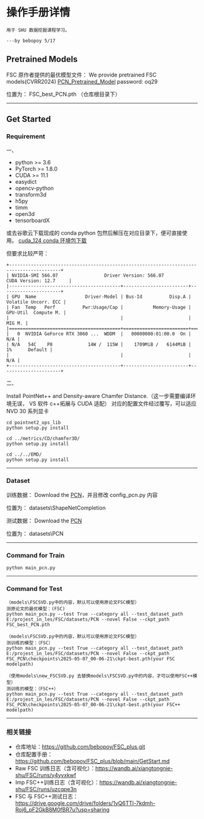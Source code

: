 # 操作手册详情

    用于 SHU 数据挖掘课程学习。
                                                                                                                                ---by bebopoy 5/17

## Pretrained Models

FSC 原作者提供的最优模型文件：
We provide pretrained FSC models(CVRR2024) [PCN_Pretrained_Model](https://pan.baidu.com/s/1jzripjQKxOahAvymF9Vp7g?pwd=oq29) password: oq29

位置为：
FSC_best_PCN.pth （仓库根目录下）

---

## Get Started

### Requirement

一、

- python >= 3.6
- PyTorch >= 1.8.0
- CUDA >= 11.1
- easydict
- opencv-python
- transform3d
- h5py
- timm
- open3d
- tensorboardX

或去谷歌云下载现成的 conda python 包然后解压在对应目录下，便可直接使用。
[cuda_124 conda 环境包下载](https://drive.google.com/file/d/1bK--kCKqEJ9ke90QCFqdLGW0Oj7sSt9c/view?usp=sharing)

但要求比较严苛：

```
+-----------------------------------------------------------------------------------------+
| NVIDIA-SMI 566.07                 Driver Version: 566.07         CUDA Version: 12.7     |
|-----------------------------------------+------------------------+----------------------+
| GPU  Name                  Driver-Model | Bus-Id          Disp.A | Volatile Uncorr. ECC |
| Fan  Temp   Perf          Pwr:Usage/Cap |           Memory-Usage | GPU-Util  Compute M. |
|                                         |                        |               MIG M. |
|=========================================+========================+======================|
|   0  NVIDIA GeForce RTX 3060 ...  WDDM  |   00000000:01:00.0  On |                  N/A |
| N/A   54C    P8             14W /  115W |    1709MiB /   6144MiB |      1%      Default |
|                                         |                        |                  N/A |
+-----------------------------------------+------------------------+----------------------+

```

二、

Install PointNet++ and Density-aware Chamfer Distance.（这一步需要编译环境无误， VS 软件 c++拓展与 CUDA 适配）
对应的配置文件经过覆写，可以适应 NVD 30 系列显卡

```
cd pointnet2_ops_lib
python setup.py install

cd ../metrics/CD/chamfer3D/
python setup.py install

cd ../../EMD/
python setup.py install
```

---

### Dataset

训练数据：
Download the [PCN](https://gateway.infinitescript.com/s/ShapeNetCompletion)，并且修改 config_pcn.py 内容

位置为：
datasets\ShapeNetCompletion

测试数据：
Download the [PCN](https://drive.google.com/file/d/1OvvRyx02-C_DkzYiJ5stpin0mnXydHQ7/view?usp=sharing)

位置为：
datasets\PCN

---

### Command for Train

```
python main_pcn.py
```

---

### Command for Test

```
（models\FSCSVD.py中的内容，默认可以使用原论文FSC模型）
测原论文的最优模型：(FSC)
python main_pcn.py --test True --category all --test_dataset_path E:/projest_in_les/FSC/datasets/PCN --novel False --ckpt_path FSC_best_PCN.pth

（models\FSCSVD.py中的内容，默认可以使用原论文FSC模型）
测训练的模型：（FSC）
python main_pcn.py --test True --category all --test_dataset_path E:/projest_in_les/FSC/datasets/PCN --novel False --ckpt_path FSC_PCN\checkpoints\2025-05-07_00-06-21\ckpt-best.pth(your FSC modelpath)

（使用models\new_FSCSVD.py 去替换models\FSCSVD.py中的内容，才可以使用FSC++模型）
测训练的模型：（FSC++）
python main_pcn.py --test True --category all --test_dataset_path E:/projest_in_les/FSC/datasets/PCN --novel False --ckpt_path FSC_PCN\checkpoints\2025-05-07_00-06-21\ckpt-best.pth(your FSC++ modelpath)

```

---

### 相关链接

- 仓库地址：https://github.com/bebopoy/FSC_plus.git
- 仓库配置手册：https://github.com/bebopoy/FSC_plus/blob/main/GetStart.md
- Raw FSC 训练日志（含可视化）：https://wandb.ai/xiangtongnie-shu/FSC/runs/y4yvxkwf
- Imp FSC++训练日志（含可视化）：https://wandb.ai/xiangtongnie-shu/FSC/runs/uzcqpe3n
- FSC 与 FSC++测试日志：https://drive.google.com/drive/folders/1yQ6TTl-7kdmh-Roj6_pF2GkB8M0fBR7u?usp=sharing
